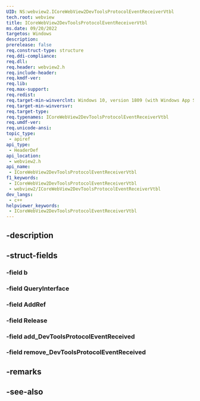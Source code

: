 ```yaml
---
UID: NS:webview2.ICoreWebView2DevToolsProtocolEventReceiverVtbl
tech.root: webview
title: ICoreWebView2DevToolsProtocolEventReceiverVtbl
ms.date: 09/20/2022
targetos: Windows
description: 
prerelease: false
req.construct-type: structure
req.ddi-compliance: 
req.dll: 
req.header: webview2.h
req.include-header: 
req.kmdf-ver: 
req.lib: 
req.max-support: 
req.redist: 
req.target-min-winverclnt: Windows 10, version 1809 (with Windows App SDK 1.1 or later)
req.target-min-winversvr: 
req.target-type: 
req.typenames: ICoreWebView2DevToolsProtocolEventReceiverVtbl
req.umdf-ver: 
req.unicode-ansi: 
topic_type:
 - apiref
api_type:
 - HeaderDef
api_location:
 - webview2.h
api_name:
 - ICoreWebView2DevToolsProtocolEventReceiverVtbl
f1_keywords:
 - ICoreWebView2DevToolsProtocolEventReceiverVtbl
 - webview2/ICoreWebView2DevToolsProtocolEventReceiverVtbl
dev_langs:
 - c++
helpviewer_keywords:
 - ICoreWebView2DevToolsProtocolEventReceiverVtbl
---
```


## -description

## -struct-fields

### -field b

### -field QueryInterface

### -field AddRef

### -field Release

### -field add_DevToolsProtocolEventReceived

### -field remove_DevToolsProtocolEventReceived

## -remarks

## -see-also

